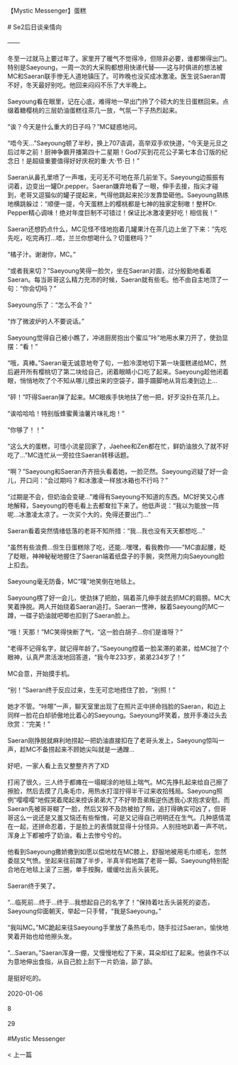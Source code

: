 <br/><br/>【Mystic Messenger】蛋糕<br/><br/># Se2后日谈亲情向<br/><br/>——<br/><br/>冬至一过就马上要过年了。家里开了暖气不觉得冷，但除非必要，谁都懒得出门。特别是Saeyoung，一周一次的大采购都想用快递代替——这与时俱进的想法被MC和Saeran联手惨无人道地镇压了。可昨晚也没买成冰激凌。医生说Saeran胃不好，冬天最好别吃。他回来闷闷不乐了大半晚上。<br/><br/>Saeyoung看在眼里，记在心底，难得地一早出门拎了个硕大的生日蛋糕回来。点缀着糖樱桃的三层奶油蛋糕往茶几一放，气氛一下子热烈起来。<br/><br/>“诶？今天是什么重大的日子吗？”MC疑惑地问。<br/><br/>“唔今天...”Saeyoung顿了半秒，换上707语调，高举双手欢快道，“今天是元旦之后过年之前！厨神争霸开播第四十二星期！God7买到花花公子第七本合订版的纪念日！是超级重要值得好好庆祝的重·大·节·日！”<br/><br/>Saeran从鼻孔里喷了一声嗤，无可无不可地在茶几前坐下。Saeyoung边振振有词着，边变出一罐Dr.pepper。Saeran嫌弃地看了一眼，伸手去接，指尖才碰到，老哥又逗猫似的罐子提起来，气得他跳起来抡沙发靠垫砸他。Saeyoung熟练地横跳躲过：“顺便一提，今天蛋糕上的樱桃都是七神的独家定制嗷！整杯Dr. Pepper精心调味！绝对年度巨制不可错过！保证比冰激凌更好吃！相信我！”<br/><br/>Saeran还想扔点什么，MC见怪不怪地抱着几罐果汁在茶几边上坐了下来：“先吃先吃，吃完再打...唔，兰兰你想喝什么？切蛋糕吗？”<br/><br/>“橘子汁。谢谢你，MC。”<br/><br/>“或者我来切？”Saeyoung笑得一脸欠，坐在Saeran对面，过分殷勤地看着Saeran。每当哥哥这么精力充沛的时候，Saeran就有些毛。他不由自主地顶了一句：“你会切吗？”<br/><br/>Saeyoung乐了：“怎么不会？”<br/><br/>“炸了微波炉的人不要说话。”<br/><br/>Saeyoung觉得自己被小瞧了，冲进厨房抱出个蜜瓜“咔”地用水果刀开了，使劲显摆：“看！”<br/><br/>“哦，真棒。”Saeran毫无诚意地夸了句，一脸冷漠地切下第一块蛋糕递给MC，然后避开所有樱桃切了第二块给自己，闭着眼睛小口吃了起来。Saeyoung趁他闭着眼，悄悄地吹了个不知从哪儿摸出来的空袋子，蹑手蹑脚地从背后凑到边上...<br/><br/>“砰！”吓得Saeran弹了起来。MC眼疾手快地扶了他一把，好歹没扑在茶几上。<br/><br/>“诶哈哈哈！特别版蜂蜜黄油薯片味礼炮！”<br/><br/>“你够了！！”<br/><br/>“这么大的蛋糕，可惜小流星回家了，Jaehee和Zen都在忙，鲜奶油放久了就不好吃了...”MC连忙从一旁拉住Saeran转移话题。<br/><br/>“啊？”Saeyoung和Saeran齐齐扭头看着她，一脸茫然。Saeyoung迟疑了好一会儿，开口问：“会过期吗？和冰激凌一样放冰箱也不行吗？”<br/><br/>“过期是不会，但奶油会变硬...”难得有Saeyoung不知道的东西。MC好笑又心疼地解释，Saeyoung的卷毛看上去都耷拉下来了。他低声说：“我以为能放一阵呢...冰激凌太凉了。一次买个大的，免得还要出门...”<br/><br/>Saeran看着突然情绪低落的老哥不知所措：“我...我也没有天天都想吃...”<br/><br/>“虽然有些浪费...但生日蛋糕除了吃，还能...嘿嘿，看我教你——”MC直起腰，眨了眨眼，神神秘秘地握住了Saeran端着纸盘子的手腕，突然用力向Saeyoung脸上扣去。<br/><br/>Saeyoung毫无防备，MC“噗”地笑倒在地毯上。<br/><br/>Saeyoung楞了好一会儿，使劲抹了把脸，隔着茶几伸手就去抓MC的肩膀。MC大笑着挣脱。两人开始绕着Saeran追打。Saeran一愣神，躲着Saeyoung的MC一蹲，一碟子奶油就吧唧也扣到了Saeran脸上。<br/><br/>“哦！天那！”MC笑得快断了气，“这一脸白胡子...你们是谁呀？”<br/><br/>“老得不记得名字，就记得年龄了。”Saeyoung控着一脸呆滞的弟弟，给MC抛了个眼神，认真严肃活泼地回答道，“我今年233岁，弟弟234岁了！”<br/><br/>MC会意，开始摸手机。<br/><br/>“别！”Saeran终于反应过来，生无可恋地捂住了脸，“别照！”<br/><br/>她才不管。“咔嚓”一声，聊天室里出现了在照片正中拼命挡脸的Saeran，和边上同样一脸花白却骄傲地比着心的Saeyoung。Saeyoung坏笑着，放开手凑过头去欣赏：“完美！”<br/><br/>Saeran刚挣脱就麻利地捞起一把奶油直接扣在了老哥头发上，Saeyoung惊叫一声，趁MC不备捞起来不顾她尖叫就是一通蹭...<br/><br/>好吧，一家人看上去又整整齐齐了XD<br/><br/>打闹了很久，三人终于都瘫在一塌糊涂的地毯上喘气。MC先挣扎起来给自己擦了擦脸，然后去摸了几条毛巾，用热水打湿拧得半干过来收拾残局。Saeyoung照例“嘤嘤嘤”地假哭着爬起来控诉弟弟大了不好带吾弟叛逆伤透我心求抱求安慰。而Saeran先被哥哥糊了一脸，然后又猝不及防被拍了照，追打得确实可凶了，但哥哥这么一说还是又羞又恼还有些惭愧，可是又记得自己明明还在生气。几种感情混在一起，还拼命忍着，于是脸上的表情就显得十分怪异。人别扭地趴着一声不吭，浑身上下都被呼了奶油，看上去惨兮兮的。<br/><br/>他看到Saeyoung撒娇撒到如愿以偿地枕在MC膝上，舒服地被用毛巾顺毛，忽然委屈又气愤。坐起来往前蹭了半步，半真半假地踹了老哥一脚。Saeyoung特别配合地在地毯上滚了三圈，单手按胸，缓缓吐出舌头装死。<br/><br/>Saeran终于笑了。<br/><br/>“...临死前...终于...终于...我想起自己的名字了！”保持着吐舌头装死的姿态，Saeyoung仰面朝天，举起一只手臂，“我是Saeyoung。”<br/><br/>“我叫MC。”MC跪起来往Saeyoung手里放了条热毛巾，随手拉过Saeran，愉快地笑着开始也给他擦头发。<br/><br/>“...Saeran。”Saeran浑身一绷，又慢慢地松了下来，耳朵却红了起来。他装作不以为意地伸出食指，从自己脸上刮下一片奶油，舔了舔。<br/><br/>是挺好吃的。<br/><br/>2020-01-06<br/><br/>8<br/><br/>29<br/><br/>#Mystic Messenger<br/><br/>< 上一篇<br/><br/>